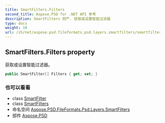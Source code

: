 ```yaml
---
title: SmartFilters.Filters
second_title: Aspose.PSD for .NET API 参考
description: SmartFilters 财产. 获取或设置智能过滤器
type: docs
weight: 10
url: /zh/net/aspose.psd.fileformats.psd.layers.smartfilters/smartfilters/filters/
---
```

## SmartFilters.Filters property

获取或设置智能过滤器。

```csharp
public SmartFilter[] Filters { get; set; }
```

### 也可以看看

* class [SmartFilter](../../smartfilter/)
* class [SmartFilters](../)
* 命名空间 [Aspose.PSD.FileFormats.Psd.Layers.SmartFilters](../../smartfilters/)
* 部件 [Aspose.PSD](../../../)


